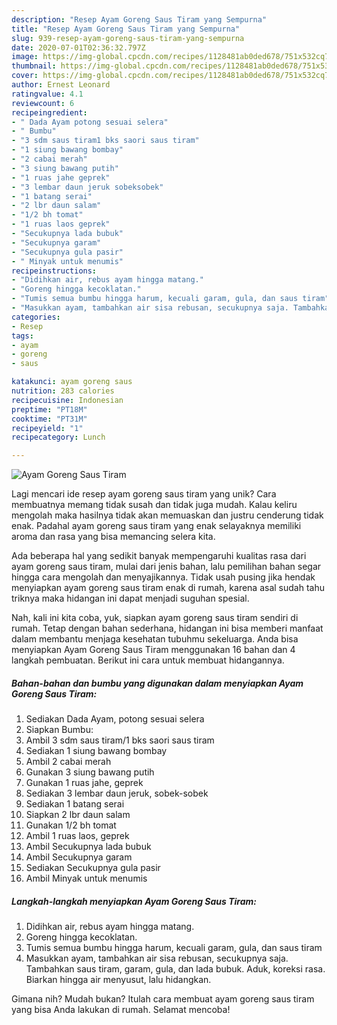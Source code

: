 ```yaml
---
description: "Resep Ayam Goreng Saus Tiram yang Sempurna"
title: "Resep Ayam Goreng Saus Tiram yang Sempurna"
slug: 939-resep-ayam-goreng-saus-tiram-yang-sempurna
date: 2020-07-01T02:36:32.797Z
image: https://img-global.cpcdn.com/recipes/1128481ab0ded678/751x532cq70/ayam-goreng-saus-tiram-foto-resep-utama.jpg
thumbnail: https://img-global.cpcdn.com/recipes/1128481ab0ded678/751x532cq70/ayam-goreng-saus-tiram-foto-resep-utama.jpg
cover: https://img-global.cpcdn.com/recipes/1128481ab0ded678/751x532cq70/ayam-goreng-saus-tiram-foto-resep-utama.jpg
author: Ernest Leonard
ratingvalue: 4.1
reviewcount: 6
recipeingredient:
- " Dada Ayam potong sesuai selera"
- " Bumbu"
- "3 sdm saus tiram1 bks saori saus tiram"
- "1 siung bawang bombay"
- "2 cabai merah"
- "3 siung bawang putih"
- "1 ruas jahe geprek"
- "3 lembar daun jeruk sobeksobek"
- "1 batang serai"
- "2 lbr daun salam"
- "1/2 bh tomat"
- "1 ruas laos geprek"
- "Secukupnya lada bubuk"
- "Secukupnya garam"
- "Secukupnya gula pasir"
- " Minyak untuk menumis"
recipeinstructions:
- "Didihkan air, rebus ayam hingga matang."
- "Goreng hingga kecoklatan."
- "Tumis semua bumbu hingga harum, kecuali garam, gula, dan saus tiram"
- "Masukkan ayam, tambahkan air sisa rebusan, secukupnya saja. Tambahkan saus tiram, garam, gula, dan lada bubuk. Aduk, koreksi rasa. Biarkan hingga air menyusut, lalu hidangkan."
categories:
- Resep
tags:
- ayam
- goreng
- saus

katakunci: ayam goreng saus 
nutrition: 283 calories
recipecuisine: Indonesian
preptime: "PT18M"
cooktime: "PT31M"
recipeyield: "1"
recipecategory: Lunch

---
```



![Ayam Goreng Saus Tiram](https://img-global.cpcdn.com/recipes/1128481ab0ded678/751x532cq70/ayam-goreng-saus-tiram-foto-resep-utama.jpg)

Lagi mencari ide resep ayam goreng saus tiram yang unik? Cara membuatnya memang tidak susah dan tidak juga mudah. Kalau keliru mengolah maka hasilnya tidak akan memuaskan dan justru cenderung tidak enak. Padahal ayam goreng saus tiram yang enak selayaknya memiliki aroma dan rasa yang bisa memancing selera kita.



Ada beberapa hal yang sedikit banyak mempengaruhi kualitas rasa dari ayam goreng saus tiram, mulai dari jenis bahan, lalu pemilihan bahan segar hingga cara mengolah dan menyajikannya. Tidak usah pusing jika hendak menyiapkan ayam goreng saus tiram enak di rumah, karena asal sudah tahu triknya maka hidangan ini dapat menjadi suguhan spesial.


Nah, kali ini kita coba, yuk, siapkan ayam goreng saus tiram sendiri di rumah. Tetap dengan bahan sederhana, hidangan ini bisa memberi manfaat dalam membantu menjaga kesehatan tubuhmu sekeluarga. Anda bisa menyiapkan Ayam Goreng Saus Tiram menggunakan 16 bahan dan 4 langkah pembuatan. Berikut ini cara untuk membuat hidangannya.

<!--inarticleads1-->

##### Bahan-bahan dan bumbu yang digunakan dalam menyiapkan Ayam Goreng Saus Tiram:

1. Sediakan  Dada Ayam, potong sesuai selera
1. Siapkan  Bumbu:
1. Ambil 3 sdm saus tiram/1 bks saori saus tiram
1. Sediakan 1 siung bawang bombay
1. Ambil 2 cabai merah
1. Gunakan 3 siung bawang putih
1. Gunakan 1 ruas jahe, geprek
1. Sediakan 3 lembar daun jeruk, sobek-sobek
1. Sediakan 1 batang serai
1. Siapkan 2 lbr daun salam
1. Gunakan 1/2 bh tomat
1. Ambil 1 ruas laos, geprek
1. Ambil Secukupnya lada bubuk
1. Ambil Secukupnya garam
1. Sediakan Secukupnya gula pasir
1. Ambil  Minyak untuk menumis




<!--inarticleads2-->

##### Langkah-langkah menyiapkan Ayam Goreng Saus Tiram:

1. Didihkan air, rebus ayam hingga matang.
1. Goreng hingga kecoklatan.
1. Tumis semua bumbu hingga harum, kecuali garam, gula, dan saus tiram
1. Masukkan ayam, tambahkan air sisa rebusan, secukupnya saja. Tambahkan saus tiram, garam, gula, dan lada bubuk. Aduk, koreksi rasa. Biarkan hingga air menyusut, lalu hidangkan.




Gimana nih? Mudah bukan? Itulah cara membuat ayam goreng saus tiram yang bisa Anda lakukan di rumah. Selamat mencoba!
